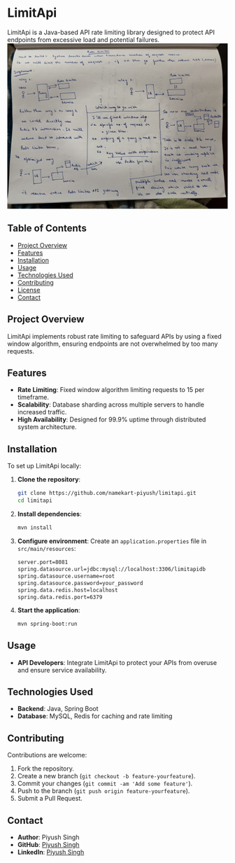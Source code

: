 # LimitApi

LimitApi is a Java-based API rate limiting library designed to protect API endpoints from excessive load and potential failures.
![Basic Design of LimitApi](./IMG_4798.jpg "LimitApi Design")
## Table of Contents
- [Project Overview](#project-overview)
- [Features](#features)
- [Installation](#installation)
- [Usage](#usage)
- [Technologies Used](#technologies-used)
- [Contributing](#contributing)
- [License](#license)
- [Contact](#contact)

## Project Overview
LimitApi implements robust rate limiting to safeguard APIs by using a fixed window algorithm, ensuring endpoints are not overwhelmed by too many requests.

## Features
- **Rate Limiting**: Fixed window algorithm limiting requests to 15 per timeframe.
- **Scalability**: Database sharding across multiple servers to handle increased traffic.
- **High Availability**: Designed for 99.9% uptime through distributed system architecture.

## Installation
To set up LimitApi locally:

1. **Clone the repository**:
   ```bash
   git clone https://github.com/namekart-piyush/limitapi.git
   cd limitapi
   ```

2. **Install dependencies**:
   ```bash
   mvn install
   ```

3. **Configure environment**:
   Create an `application.properties` file in `src/main/resources`:
   ```plaintext
   server.port=8081
   spring.datasource.url=jdbc:mysql://localhost:3306/limitapidb
   spring.datasource.username=root
   spring.datasource.password=your_password
   spring.data.redis.host=localhost
   spring.data.redis.port=6379
   ```

4. **Start the application**:
   ```bash
   mvn spring-boot:run
   ```

## Usage
- **API Developers**: Integrate LimitApi to protect your APIs from overuse and ensure service availability.

## Technologies Used
- **Backend**: Java, Spring Boot
- **Database**: MySQL, Redis for caching and rate limiting

## Contributing
Contributions are welcome:
1. Fork the repository.
2. Create a new branch (`git checkout -b feature-yourfeature`).
3. Commit your changes (`git commit -am 'Add some feature'`).
4. Push to the branch (`git push origin feature-yourfeature`).
5. Submit a Pull Request.

## Contact
- **Author**: Piyush Singh
- **GitHub**: [Piyush Singh](https://github.com/namekart-piyush)
- **LinkedIn**: [Piyush Singh](https://www.linkedin.com/in/piyush-singh908)
